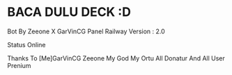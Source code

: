 # BACA DULU DECK :D

Bot By Zeeone X GarVinCG
Panel Railway
Version : 2.0 

Status Online

Thanks To
[Me]GarVinCG
Zeeone
My God
My Ortu
All Donatur And All User Prenium
